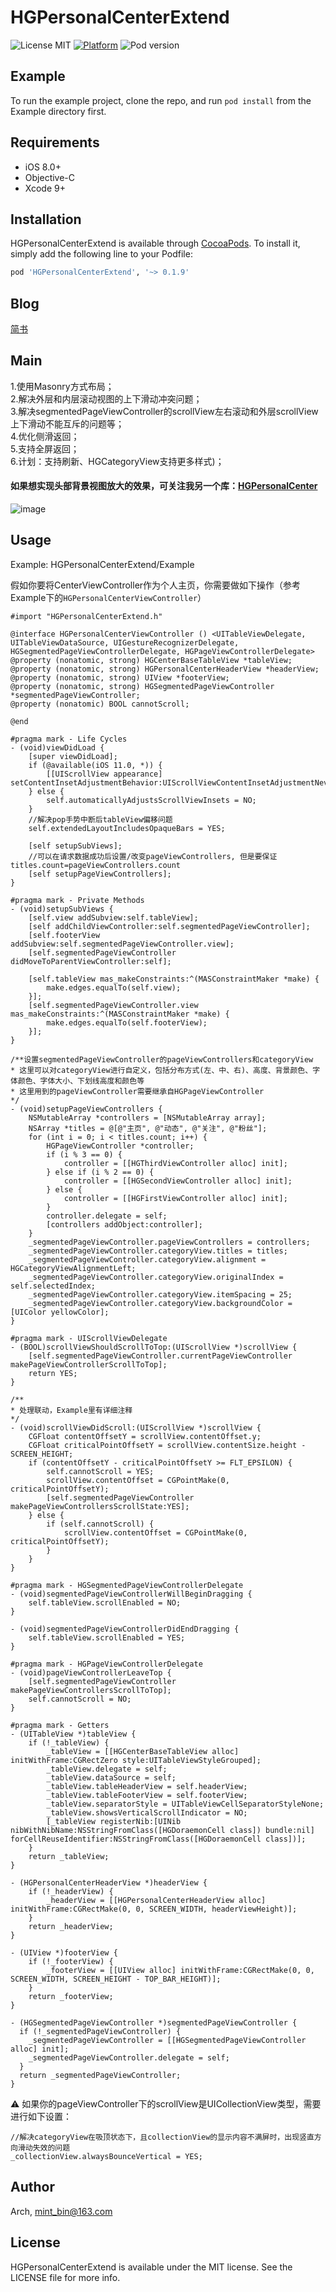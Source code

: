 # HGPersonalCenterExtend

![License MIT](https://img.shields.io/dub/l/vibe-d.svg) 
[![Platform](https://img.shields.io/cocoapods/p/HGPersonalCenterExtend.svg?style=flat)](http://cocoapods.org/pods/HGPersonalCenterExtend)
![Pod version](http://img.shields.io/cocoapods/v/HGPersonalCenterExtend.svg?style=flat)

## Example

To run the example project, clone the repo, and run `pod install` from the Example directory first.

## Requirements

- iOS 8.0+ 
- Objective-C
- Xcode 9+

## Installation

HGPersonalCenterExtend is available through [CocoaPods](https://cocoapods.org). To install
it, simply add the following line to your Podfile:

```ruby
pod 'HGPersonalCenterExtend', '~> 0.1.9'
```

## Blog
[简书](https://www.jianshu.com/p/8b87837d9e3a)

## Main 
1.使用Masonry方式布局；  
2.解决外层和内层滚动视图的上下滑动冲突问题；  
3.解决segmentedPageViewController的scrollView左右滚动和外层scrollView上下滑动不能互斥的问题等；  
4.优化侧滑返回；  
5.支持全屏返回；  
6.计划：支持刷新、HGCategoryView支持更多样式)； 

#### 如果想实现头部背景视图放大的效果，可关注我另一个库：[HGPersonalCenter](https://github.com/ArchLL/HGPersonalCenter)  

![image](https://github.com/ArchLL/HGPersonalCenterExtend/blob/master/show.gif)  

## Usage
Example: HGPersonalCenterExtend/Example

假如你要将CenterViewController作为个人主页，你需要做如下操作（参考Example下的`HGPersonalCenterViewController`）
```Objc
#import "HGPersonalCenterExtend.h"

@interface HGPersonalCenterViewController () <UITableViewDelegate, UITableViewDataSource, UIGestureRecognizerDelegate, HGSegmentedPageViewControllerDelegate, HGPageViewControllerDelegate>
@property (nonatomic, strong) HGCenterBaseTableView *tableView;
@property (nonatomic, strong) HGPersonalCenterHeaderView *headerView;
@property (nonatomic, strong) UIView *footerView;
@property (nonatomic, strong) HGSegmentedPageViewController *segmentedPageViewController;
@property (nonatomic) BOOL cannotScroll;

@end

#pragma mark - Life Cycles
- (void)viewDidLoad {
    [super viewDidLoad];
    if (@available(iOS 11.0, *)) {
        [[UIScrollView appearance] setContentInsetAdjustmentBehavior:UIScrollViewContentInsetAdjustmentNever];
    } else {
        self.automaticallyAdjustsScrollViewInsets = NO;
    }
    //解决pop手势中断后tableView偏移问题
    self.extendedLayoutIncludesOpaqueBars = YES;

    [self setupSubViews];
    //可以在请求数据成功后设置/改变pageViewControllers, 但是要保证titles.count=pageViewControllers.count
    [self setupPageViewControllers];
}

#pragma mark - Private Methods
- (void)setupSubViews {
    [self.view addSubview:self.tableView];
    [self addChildViewController:self.segmentedPageViewController];
    [self.footerView addSubview:self.segmentedPageViewController.view];
    [self.segmentedPageViewController didMoveToParentViewController:self];
    
    [self.tableView mas_makeConstraints:^(MASConstraintMaker *make) {
        make.edges.equalTo(self.view);
    }];
    [self.segmentedPageViewController.view mas_makeConstraints:^(MASConstraintMaker *make) {
        make.edges.equalTo(self.footerView);
    }];
}

/**设置segmentedPageViewController的pageViewControllers和categoryView
* 这里可以对categoryView进行自定义，包括分布方式(左、中、右)、高度、背景颜色、字体颜色、字体大小、下划线高度和颜色等
* 这里用到的pageViewController需要继承自HGPageViewController
*/
- (void)setupPageViewControllers {
    NSMutableArray *controllers = [NSMutableArray array];
    NSArray *titles = @[@"主页", @"动态", @"关注", @"粉丝"];
    for (int i = 0; i < titles.count; i++) {
        HGPageViewController *controller;
        if (i % 3 == 0) {
            controller = [[HGThirdViewController alloc] init];
        } else if (i % 2 == 0) {
            controller = [[HGSecondViewController alloc] init];
        } else {
            controller = [[HGFirstViewController alloc] init];
        }
        controller.delegate = self;
        [controllers addObject:controller];
    }
    _segmentedPageViewController.pageViewControllers = controllers;
    _segmentedPageViewController.categoryView.titles = titles;
    _segmentedPageViewController.categoryView.alignment = HGCategoryViewAlignmentLeft;
    _segmentedPageViewController.categoryView.originalIndex = self.selectedIndex;
    _segmentedPageViewController.categoryView.itemSpacing = 25;
    _segmentedPageViewController.categoryView.backgroundColor = [UIColor yellowColor];
}

#pragma mark - UIScrollViewDelegate
- (BOOL)scrollViewShouldScrollToTop:(UIScrollView *)scrollView {
    [self.segmentedPageViewController.currentPageViewController makePageViewControllerScrollToTop];
    return YES;
}

/**
* 处理联动，Example里有详细注释
*/
- (void)scrollViewDidScroll:(UIScrollView *)scrollView {
    CGFloat contentOffsetY = scrollView.contentOffset.y;
    CGFloat criticalPointOffsetY = scrollView.contentSize.height - SCREEN_HEIGHT;
    if (contentOffsetY - criticalPointOffsetY >= FLT_EPSILON) {
        self.cannotScroll = YES;
        scrollView.contentOffset = CGPointMake(0, criticalPointOffsetY);
        [self.segmentedPageViewController makePageViewControllersScrollState:YES];
    } else {
        if (self.cannotScroll) {
            scrollView.contentOffset = CGPointMake(0, criticalPointOffsetY);
        }
    }
}

#pragma mark - HGSegmentedPageViewControllerDelegate
- (void)segmentedPageViewControllerWillBeginDragging {
    self.tableView.scrollEnabled = NO;
}

- (void)segmentedPageViewControllerDidEndDragging {
    self.tableView.scrollEnabled = YES;
}

#pragma mark - HGPageViewControllerDelegate
- (void)pageViewControllerLeaveTop {
    [self.segmentedPageViewController makePageViewControllersScrollToTop];
    self.cannotScroll = NO;
}

#pragma mark - Getters
- (UITableView *)tableView {
    if (!_tableView) {
        _tableView = [[HGCenterBaseTableView alloc] initWithFrame:CGRectZero style:UITableViewStyleGrouped];
        _tableView.delegate = self;
        _tableView.dataSource = self;
        _tableView.tableHeaderView = self.headerView;
        _tableView.tableFooterView = self.footerView;
        _tableView.separatorStyle = UITableViewCellSeparatorStyleNone;
        _tableView.showsVerticalScrollIndicator = NO;
        [_tableView registerNib:[UINib nibWithNibName:NSStringFromClass([HGDoraemonCell class]) bundle:nil] forCellReuseIdentifier:NSStringFromClass([HGDoraemonCell class])];
    }
    return _tableView;
}

- (HGPersonalCenterHeaderView *)headerView {
    if (!_headerView) {
        _headerView = [[HGPersonalCenterHeaderView alloc] initWithFrame:CGRectMake(0, 0, SCREEN_WIDTH, headerViewHeight)];
    }
    return _headerView;
}

- (UIView *)footerView {
    if (!_footerView) {
        _footerView = [[UIView alloc] initWithFrame:CGRectMake(0, 0, SCREEN_WIDTH, SCREEN_HEIGHT - TOP_BAR_HEIGHT)];
    }
    return _footerView;
}

- (HGSegmentedPageViewController *)segmentedPageViewController {
  if (!_segmentedPageViewController) {
    _segmentedPageViewController = [[HGSegmentedPageViewController alloc] init];
    _segmentedPageViewController.delegate = self;
  }
  return _segmentedPageViewController;
}
```

⚠️ 如果你的pageViewController下的scrollView是UICollectionView类型，需要进行如下设置：
```Objc
//解决categoryView在吸顶状态下，且collectionView的显示内容不满屏时，出现竖直方向滑动失效的问题
_collectionView.alwaysBounceVertical = YES;
```

## Author

Arch, mint_bin@163.com

## License

HGPersonalCenterExtend is available under the MIT license. See the LICENSE file for more info.

